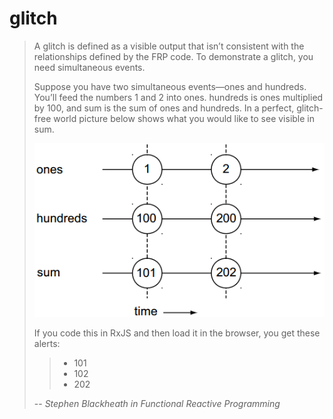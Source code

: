 # glitch

> A glitch is defined as a visible output that isn’t consistent with the relationships defined by the FRP code. To demonstrate a glitch, you need simultaneous events.
>
> Suppose you have two simultaneous events—ones and hundreds. You’ll feed the numbers 1 and 2 into ones. hundreds is ones multiplied by 100, and sum is the sum of ones and hundreds. In a perfect, glitch-free world picture below shows what you would like to see visible in sum.
>
> ![](https://github.com/huanhulan/glitch/blob/master/glitch.png?raw=true)
>
> If you code this in RxJS and then load it in the browser, you get these alerts:
>>  * 101
>>  * 102
>>  * 202
>
> -- <cite> Stephen Blackheath in *Functional Reactive Programming*</cite>
